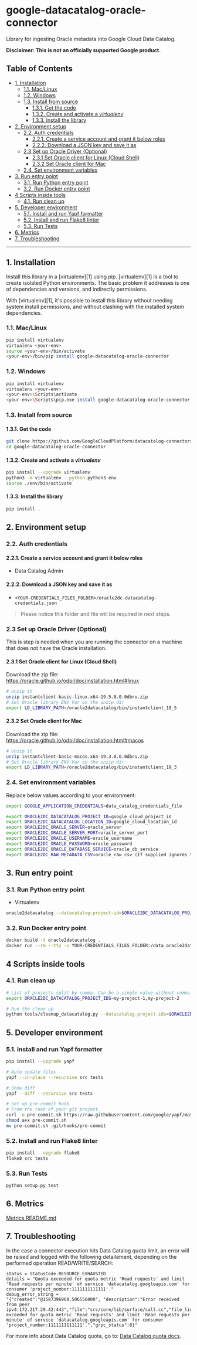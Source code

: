 # google-datacatalog-oracle-connector

Library for ingesting Oracle metadata into Google Cloud Data Catalog.

**Disclaimer: This is not an officially supported Google product.**

<!--
  ⚠️ DO NOT UPDATE THE TABLE OF CONTENTS MANUALLY ️️⚠️
  run `npx markdown-toc -i README.md`.

  Please stick to 80-character line wraps as much as you can.
-->

## Table of Contents

<!-- toc -->

- [1. Installation](#1-installation)
  * [1.1. Mac/Linux](#11-maclinux)
  * [1.2. Windows](#12-windows)
  * [1.3. Install from source](#13-install-from-source)
    + [1.3.1. Get the code](#131-get-the-code)
    + [1.3.2. Create and activate a *virtualenv*](#132-create-and-activate-a-virtualenv)
    + [1.3.3. Install the library](#133-install-the-library)
- [2. Environment setup](#2-environment-setup)
  * [2.2. Auth credentials](#22-auth-credentials)
    + [2.2.1. Create a service account and grant it below roles](#221-create-a-service-account-and-grant-it-below-roles)
    + [2.2.2. Download a JSON key and save it as](#222-download-a-json-key-and-save-it-as)
  * [2.3 Set up Oracle Driver (Optional)](#23-set-up-oracle-driver--optional)
    + [2.3.1 Set Oracle client for Linux (Cloud Shell)](#231-set-oracle-client-for-linux-cloud-shell)
    + [2.3.2 Set Oracle client for Mac](#232--set-oracle-client-for-mac)
  * [2.4. Set environment variables](#24-set-environment-variables)
- [3. Run entry point](#3-run-entry-point)
  * [3.1. Run Python entry point](#31-run-python-entry-point)
  * [3.2. Run Docker entry point](#32-run-docker-entry-point)
- [4 Scripts inside tools](#4-scripts-inside-tools)
  * [4.1. Run clean up](#41-run-clean-up)
- [5. Developer environment](#5-developer-environment)
  * [5.1. Install and run Yapf formatter](#51-install-and-run-yapf-formatter)
  * [5.2. Install and run Flake8 linter](#52-install-and-run-flake8-linter)
  * [5.3. Run Tests](#53-run-tests)
- [6. Metrics](#6-metrics)
- [7. Troubleshooting](#7-troubleshooting)

<!-- tocstop -->

-----

## 1. Installation

Install this library in a [virtualenv][1] using pip. [virtualenv][1] is a tool to
create isolated Python environments. The basic problem it addresses is one of
dependencies and versions, and indirectly permissions.

With [virtualenv][1], it's possible to install this library without needing system
install permissions, and without clashing with the installed system
dependencies.


### 1.1. Mac/Linux

```bash
pip install virtualenv
virtualenv <your-env>
source <your-env>/bin/activate
<your-env>/bin/pip install google-datacatalog-oracle-connector
```

### 1.2. Windows

```bash
pip install virtualenv
virtualenv <your-env>
<your-env>\Scripts\activate
<your-env>\Scripts\pip.exe install google-datacatalog-oracle-connector
```

### 1.3. Install from source

#### 1.3.1. Get the code

````bash
git clone https://github.com/GoogleCloudPlatform/datacatalog-connectors-rdbms/
cd google-datacatalog-oracle-connector
````

#### 1.3.2. Create and activate a *virtualenv*

```bash
pip install --upgrade virtualenv
python3 -m virtualenv --python python3 env
source ./env/bin/activate
```

#### 1.3.3. Install the library

```bash
pip install .
```

## 2. Environment setup

### 2.2. Auth credentials

#### 2.2.1. Create a service account and grant it below roles

- Data Catalog Admin

#### 2.2.2. Download a JSON key and save it as
- `<YOUR-CREDENTIALS_FILES_FOLDER>/oracle2dc-datacatalog-credentials.json`

> Please notice this folder and file will be required in next steps.

### 2.3 Set up Oracle Driver  (Optional)
This is step is needed when you are running the connector on a machine that does not have the Oracle installation.

#### 2.3.1 Set Oracle client for Linux (Cloud Shell)
Download the zip file:
https://oracle.github.io/odpi/doc/installation.html#linux

```bash
# Unzip it
unzip instantclient-basic-linux.x64-19.5.0.0.0dbru.zip
# Set Oracle library ENV Var on the unzip dir
export LD_LIBRARY_PATH=/oracle2datacatalog/bin/instantclient_19_5
```

#### 2.3.2  Set Oracle client for Mac
Download the zip file:
https://oracle.github.io/odpi/doc/installation.html#macos

```bash
# Unzip it
unzip instantclient-basic-macos.x64-19.3.0.0.0dbru.zip
# Set Oracle library ENV Var on the unzip dir
export LD_LIBRARY_PATH=/oracle2datacatalog/bin/instantclient_19_3
```

### 2.4. Set environment variables

Replace below values according to your environment:

```bash
export GOOGLE_APPLICATION_CREDENTIALS=data_catalog_credentials_file

export ORACLE2DC_DATACATALOG_PROJECT_ID=google_cloud_project_id
export ORACLE2DC_DATACATALOG_LOCATION_ID=google_cloud_location_id
export ORACLE2DC_ORACLE_SERVER=oracle_server
export ORACLE2DC_ORACLE_SERVER_PORT=oracle_server_port
export ORACLE2DC_ORACLE_USERNAME=oracle_username
export ORACLE2DC_ORACLE_PASSWORD=oracle_password
export ORACLE2DC_ORACLE_DATABASE_SERVICE=oracle_db_service
export ORACLE2DC_RAW_METADATA_CSV=oracle_raw_csv (If supplied ignores the Oracle server credentials)

```

## 3. Run entry point

### 3.1. Run Python entry point

- Virtualenv

```bash
oracle2datacatalog --datacatalog-project-id=$ORACLE2DC_DATACATALOG_PROJECT_ID --datacatalog-location-id=$ORACLE2DC_DATACATALOG_LOCATION_ID --oracle-host=$ORACLE2DC_ORACLE_SERVER --oracle-port=$ORACLE2DC_ORACLE_SERVER_PORT --oracle-user=$ORACLE2DC_ORACLE_USERNAME --oracle-pass=$ORACLE2DC_ORACLE_PASSWORD --oracle-db-service=$ORACLE2DC_ORACLE_DATABASE_SERVICE --raw-metadata-csv=$ORACLE2DC_RAW_METADATA_CSV      
```

### 3.2. Run Docker entry point

```bash
docker build -t oracle2datacatalog .
docker run --rm --tty -v YOUR-CREDENTIALS_FILES_FOLDER:/data oracle2datacatalog --datacatalog-project-id=$ORACLE2DC_DATACATALOG_PROJECT_ID  --datacatalog-location-id=$ORACLE2DC_DATACATALOG_LOCATION_ID --oracle-host=$ORACLE2DC_ORACLE_SERVER --oracle-port=$ORACLE2DC_ORACLE_SERVER_PORT  --oracle-user=$ORACLE2DC_ORACLE_USERNAME --oracle-pass=$ORACLE2DC_ORACLE_PASSWORD --oracle-db-service=$ORACLE2DC_ORACLE_DATABASE_SERVICE --raw-metadata-csv=$ORACLE2DC_RAW_METADATA_CSV    
```

## 4 Scripts inside tools

### 4.1. Run clean up

```bash
# List of projects split by comma. Can be a single value without comma
export ORACLE2DC_DATACATALOG_PROJECT_IDS=my-project-1,my-project-2
```

```bash
# Run the clean up
python tools/cleanup_datacatalog.py --datacatalog-project-ids=$ORACLE2DC_DATACATALOG_PROJECT_IDS 

```

## 5. Developer environment

### 5.1. Install and run Yapf formatter

```bash
pip install --upgrade yapf

# Auto update files
yapf --in-place --recursive src tests

# Show diff
yapf --diff --recursive src tests

# Set up pre-commit hook
# From the root of your git project.
curl -o pre-commit.sh https://raw.githubusercontent.com/google/yapf/master/plugins/pre-commit.sh
chmod a+x pre-commit.sh
mv pre-commit.sh .git/hooks/pre-commit
```

### 5.2. Install and run Flake8 linter

```bash
pip install --upgrade flake8
flake8 src tests
```

### 5.3. Run Tests

```bash
python setup.py test
```

## 6. Metrics

[Metrics README.md](docs/README.md)

## 7. Troubleshooting

In the case a connector execution hits Data Catalog quota limit, an error will be raised and logged with the following detailement, depending on the performed operation READ/WRITE/SEARCH: 
```
status = StatusCode.RESOURCE_EXHAUSTED
details = "Quota exceeded for quota metric 'Read requests' and limit 'Read requests per minute' of service 'datacatalog.googleapis.com' for consumer 'project_number:1111111111111'."
debug_error_string = 
"{"created":"@1587396969.506556000", "description":"Error received from peer ipv4:172.217.29.42:443","file":"src/core/lib/surface/call.cc","file_line":1056,"grpc_message":"Quota exceeded for quota metric 'Read requests' and limit 'Read requests per minute' of service 'datacatalog.googleapis.com' for consumer 'project_number:1111111111111'.","grpc_status":8}"
```
For more info about Data Catalog quota, go to: [Data Catalog quota docs](https://cloud.google.com/data-catalog/docs/resources/quotas).
